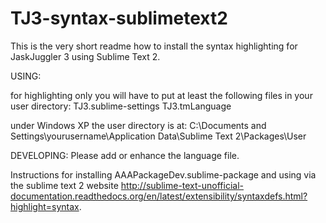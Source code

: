TJ3-syntax-sublimetext2
=======================

This is the very short readme how to install the syntax highlighting for JaskJuggler 3 using Sublime Text 2.

USING:

for highlighting only you will have to put at least the following files in your user directory:
TJ3.sublime-settings
TJ3.tmLanguage

under Windows XP the user directory is at:
C:\Documents and Settings\yourusername\Application Data\Sublime Text 2\Packages\User

DEVELOPING:
Please add or enhance the language file.

Instructions for installing AAAPackageDev.sublime-package and using via the sublime text 2 website http://sublime-text-unofficial-documentation.readthedocs.org/en/latest/extensibility/syntaxdefs.html?highlight=syntax.
